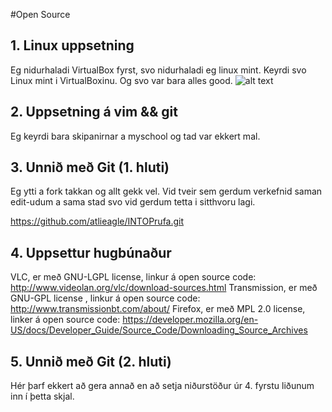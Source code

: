 #Open Source

## 1. Linux uppsetning

Eg nidurhaladi VirtualBox fyrst, svo nidurhaladi eg linux mint. Keyrdi svo Linux mint i VirtualBoxinu. Og svo var bara alles good.
![alt text](http://s12.postimg.org/iee15319p/Screen_Shot_2013_10_18_at_7_38_26_PM.png)

## 2. Uppsetning á vim && git

Eg keyrdi bara skipanirnar a myschool og tad var ekkert mal.

## 3. Unnið með Git (1. hluti)

Eg ytti a fork takkan og allt gekk vel. Vid tveir sem gerdum verkefnid saman edit-udum a sama stad svo vid gerdum tetta i sitthvoru lagi.

https://github.com/atlieagle/INTOPrufa.git

## 4. Uppsettur hugbúnaður

VLC, er með GNU-LGPL license, linkur á open source code: http://www.videolan.org/vlc/download-sources.html
Transmission, er með GNU-GPL license , linkur á open source code: http://www.transmissionbt.com/about/
Firefox, er með MPL 2.0 license, linker á open source code: https://developer.mozilla.org/en-US/docs/Developer_Guide/Source_Code/Downloading_Source_Archives

## 5. Unnið með Git (2. hluti)

Hér þarf ekkert að gera annað en að setja niðurstöður úr 4. fyrstu liðunum inn í þetta skjal.
